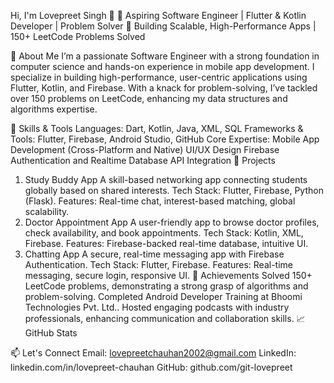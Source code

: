 Hi, I'm Lovepreet Singh 👋
🌟 Aspiring Software Engineer | Flutter & Kotlin Developer | Problem Solver
🌟 Building Scalable, High-Performance Apps | 150+ LeetCode Problems Solved

🚀 About Me
I’m a passionate Software Engineer with a strong foundation in computer science and hands-on experience in mobile app development. I specialize in building high-performance, user-centric applications using Flutter, Kotlin, and Firebase. With a knack for problem-solving, I’ve tackled over 150 problems on LeetCode, enhancing my data structures and algorithms expertise.

🔧 Skills & Tools
Languages: Dart, Kotlin, Java, XML, SQL
Frameworks & Tools: Flutter, Firebase, Android Studio, GitHub
Core Expertise:
Mobile App Development (Cross-Platform and Native)
UI/UX Design
Firebase Authentication and Realtime Database
API Integration
🌟 Projects
1. Study Buddy App
A skill-based networking app connecting students globally based on shared interests.
Tech Stack: Flutter, Firebase, Python (Flask).
Features: Real-time chat, interest-based matching, global scalability.
2. Doctor Appointment App
A user-friendly app to browse doctor profiles, check availability, and book appointments.
Tech Stack: Kotlin, XML, Firebase.
Features: Firebase-backed real-time database, intuitive UI.
3. Chatting App
A secure, real-time messaging app with Firebase Authentication.
Tech Stack: Flutter, Firebase.
Features: Real-time messaging, secure login, responsive UI.
🌟 Achievements
Solved 150+ LeetCode problems, demonstrating a strong grasp of algorithms and problem-solving.
Completed Android Developer Training at Bhoomi Technologies Pvt. Ltd..
Hosted engaging podcasts with industry professionals, enhancing communication and collaboration skills.
📈 GitHub Stats


📫 Let's Connect
Email: lovepreetchauhan2002@gmail.com
LinkedIn: linkedin.com/in/lovepreet-chauhan
GitHub: github.com/git-lovepreet

